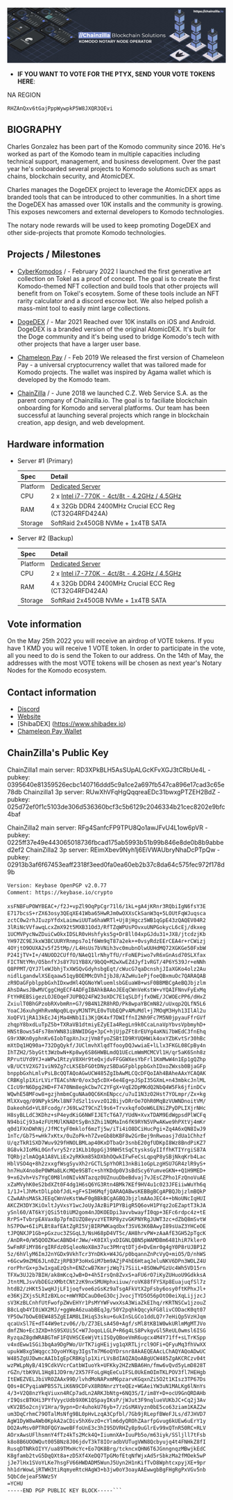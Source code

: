 ![chainzilla-banner-01.jpg](./chainzilla-banner-02.jpg)

- **IF YOU WANT TO VOTE FOR THE PTYX, SEND YOUR VOTE TOKENS HERE**: 

NA REGION
```
RHZAnQxv6tGajPppWywpkP5W8JXQR3QEvi
```

## BIOGRAPHY ##

Charles Gonzalez has been part of the Komodo community since 2016. He's worked as part of the Komodo team in multiple capacities including technical support, management, and business development. Over the past year he's onboarded several projects to Komodo solutions such as smart chains, blockchain security, and AtomicDEX. 

Charles manages the DogeDEX project to leverage the AtomicDEX apps as branded tools that can be introduced to other communities. In a short time the DogeDEX has amassed over 10K installs and the community is growing. This exposes newcomers and external developers to Komodo technologies. 

The notary node rewards will be used to keep promoting DogeDEX and other side-projects that promote Komodo technologies. 

## Projects / Milestones ###

- [CyberKomodos](https://cyberkomodos.com) / - February 2022 I launched the first generative art collection on Tokel as a proof of concept. The goal is to create the first Komodo-themed NFT collection and build tools that other projects will benefit from on Tokel's ecosytem. Some of these tools include an NFT rarity calculator and a discord escrow bot.  We also helped polish a mass-mint tool to easily mint large collections. 

- [DogeDEX](https://dogedex.xyz) / - Mar 2021 Reached over 10K installs on iOS and Android. DogeDEX is a branded version of the original AtomicDEX. It's built for the Doge community and it's being used to bridge Komodo's tech with other projects that have a larger user base. 

- [Chameleon Pay](https://www.chainzilla.io/download) / - Feb 2019 We released the first version of Chameleon Pay - a universal cryptocurrency wallet that was tailored made for Komodo projects. The wallet was inspired by Agama wallet which is developed by the Komodo team. 

- [ChainZilla](https://chainzilla.io) / - June 2018 we launched C.Z. Web Service S.A. as the parent company of Chainzilla.io. The goal is to faciliate blockchain onboarding for Komodo and serveral platforms. Our team has been successful at launching several projects which range in blockchain creation, app design, and web development. 



## Hardware information ##

- Server #1 (Primary)

    | Spec     | Detail              |
    |----------|---------------------|
    | Platform | [Dedicated Server](https://us.ovhcloud.com/products/servers/game-servers)|
    | CPU      | 2 x [Intel i7-770K - 4ct/8t - 4.2GHz / 4.5GHz](https://ark.intel.com/content/www/us/en/ark/products/97129/intel-core-i7-7700k-processor-8m-cache-up-to-4-50-ghz.html)|
    | RAM      | 4 x 32Gb DDR4 2400MHz Crucial ECC Reg (CT32G4RFD424A) |
    | Storage  | SoftRaid 2x450GB NVMe + 1x4TB SATA |


- Server #2 (Backup)

    | Spec    | Detail              |
    |---------|---------------------|
     | Platform | [Dedicated Server](https://us.ovhcloud.com/products/servers/game-servers)|
    | CPU      | 2 x [Intel i7-770K - 4ct/8t - 4.2GHz / 4.5GHz](https://ark.intel.com/content/www/us/en/ark/products/97129/intel-core-i7-7700k-processor-8m-cache-up-to-4-50-ghz.html)|
    | RAM      | 4 x 32Gb DDR4 2400MHz Crucial ECC Reg (CT32G4RFD424A) |
    | Storage  | SoftRaid 2x450GB NVMe + 1x4TB SATA |


## Vote information ##
On the May 25th 2022 you will receive an airdrop of VOTE tokens. If you have 1 KMD you will receive 1 VOTE token. In order to participate in the vote, all you need to do is send the Token to our address. On the 14th of May, the addresses with the most VOTE tokens will be chosen as next year's Notary Nodes for the Komodo ecosystem. 

## Contact information ##

 - [Discord](https://discord.gg/HXjJkB4)
 - [Website](https://chainzilla.io/notary-node-elections/)
 - [ShibaDEX] (https://www.shibadex.io)
 - [Chameleon Pay Wallet](https://www.youtube.com/watch?v=FaKf6jQzoLo)
 
 
 ## ChainZilla's Public Key ##
ChainZilla1 main server: RD3XPkBLH5AsSUpALGcKFvXGJ3tCRbUe4L - pubkey: 0395640e81359526ecbc140716ddd5c9a1ce2a697fb547ca896e17cad3c65e78db
Chainzilla1 3p server: RUwXhVFqHgQqqreaEDc31bwxgPTZEH2BdZ - pubkey: 025d72ef0f1c5103de306d536360bcf3c5b6129c2046334b21cec8202e9bfc4baf

ChainZilla2 main server: RFg4SanfcFP9TPU8Qo1awJFvU4L1ow6pVR - pubkey: 0225ff37e49e443065018736fbcad175ab5993b51b99b846e8de0b8b9abbed2ef2
ChainZilla2 3p server: REimXbev9Nyh1j6EiVWAUbryNhaDcPTpQw - pubkey: 02913b3af6f67453eaff2318f3eed0fa0ea60eb2b37c8da64c575fec972f178d9b
 
 ```-----BEGIN PGP PUBLIC KEY BLOCK-----
Version: Keybase OpenPGP v2.0.77
Comment: https://keybase.io/crypto

xsFNBFuPOWYBEAC+/f2J+vpZl9OqPpCgr71l6/1kL+gA4jKRnr3RQbiIgN6fsY3E
E717bcsS+rZX63osy3QEqXE41Wba65HwRJm0wOXXsCkSanW3q+5LOUtFqWJuqsca
zctC0w2rhJIuzpYfdxLaimwiUUTa6haWRTl+Uj8jHgcz5WB1qGpE43zQAQEV04R2
3lRiNcVVfawqLcxZmX92t5MXB31Od3/RfTZqWPUsPOvxuUNPGokycL6cEj/dkxeg
1UCMVPycNwZDuiCwOkxIDSLR0vHshfyks5g+Dr8ll04xpGJdu31+JX8/jtcdzjKb
YH97ZC9EJkxW3BCUURYRnmps7o1f6Wm9qT87a2ek++0vsyRdzEErCEA4r+rCWizj
4OYjtO9OUXA2v5f25tMp//L4HsUs7bVNih3vc0mubnOlwUUHdMQ72XGKGe50FxbW
P24IjTV+I+/4NUOD2CUffO/NAeQ1lrNhyTfU/rFoNEPiwo7vR6xGnAsd70SLXfax
FICTNtYMn/O5bnfYJs8Y7U1YB8X/9bQQ+M2wXwEZdJyf1vRGT/4P6Y539Jr+eNNh
Q8PPMT/QYJ7leWJbhjTxXWSQvGdyhsbgEqt/cWucG7qaDcnshjJIaXGKo4olz2Au
nidlLgandwlXSEqaaw51qyBOEMMcDVhIjbJ8/AZwHu1ePjfoeQBxmuOc7QARAQAB
zR9DaGFpblppbGxhIDxwdHl4QGNoYWluemlsbGEuaW8+wsF0BBMBCgAeBQJbjzlm
AhsDAwsJBwMVCggCHgECF4ADFgIBAhkBAAoJEEqCWnVeKstW+vYQAIFNnvFyExMq
FtYHREBSigezLOJEOqeFJUPBQ24FW23oXDC7E1qSLDfjfxOWE/JCWOEcPP6/dHxZ
ZxiulT0BhGPzobRXvbmRn+G7/9B4N1ZR8hRD/Pk8wpaYBCmN82/uUxqp2QLfN5L6
YoaCJ6xuhgHhRvmNpq0LqvyMJNTPLE0vTUbEQPvAMuMdl+j7MOqM3Hyh13IlAl2u
XoQFV1jRA13kEcJ4jMa4HNb1Ii3KjQK4xf7DWIffnI2Nh9Fc7M5N0jpyauFfrGVf
zhqpY8bxdLuTpZ5b+TXRaVB1dtmiyEZyEIa4RegLn9k0CcaLnaVpYbvsVpbmyhD+
HNStBows54Fs78mYWN83iBNWIDGg+3pC+hjUjpZFt8rEUYg4aKNi7bWEdC3fnEhq
G9rXNKn0yphnKv6IobTqpXnJxzjVm8fyoZSBtID9RYUQHWik4oxYZbKvtSr30hBc
mXtDq1HQ90a+732DgQykf/JUClmvhXlqdTfooyDQJwwiaE+lLlx3FKGL08CpBy4n
IhTZH2/5byGtt3WzbwN+Kp8wy6S86HWBLmdQ1UEcLmWmMCMCVl1H/qr5aK6Snh8z
RPrutUYd9YJ+aWPw1RtzyV8XHr9teQxjdvFFGGWXesYbFrl1KmMwW4n1Ep1gQZhp
vB/UCtV2XG71viN9Zg7cLKSEbFGOtDNyzSBDaGFpblppbGxhIDxoZWxsb0BjaGFp
bnppbGxhLmlvPsLBcQQTAQoAGwUCW485ZgIbAwMLCQcDFQoIAh4BAheAAxYCAQAK
CRBKglp1XirLVirTEACshNr0/ox3q5cDX+6e4Eg+pJSpI35GXmL+n43mbkcJnlML
CIcU9rN6Dpg2HD+F7470Nm8egkCbw7C2YFgX+VqE2DpMKdQ2NbQ4W5Fk6jfinDCv
WQwhE58MFow8+gzjhmbmCguNAa0QC6KnENpcc/u7uI1N3zO2Hst7YOLmpr/Zx+kg
MlXXvqg/09NPykSMxl8NF7dSzl1svvzO12BijvDRrOe7OhR0MqBzVUWNDnoitVM/
DakeohGd+VL8Fcodg/rJ69Lw2T9CnZl9s6+TrvxkqfoOoW6LENiZPyDPLIXjrNHc
H8syBLLdC3KDhz+sP4eydKiG6NWFIJETcT6A7/YUdN+XvxTDAM9EdWgpsdPlWCFq
N94biCj93a4zFUtMUlKNADtSyBn3Zhi1NQMaIn6fK9RYN5VPwAKwe9hPXtVj4mKr
q0d1FXnDWhNj/JfMCtyF0mklof6mzTj5w/iTi4iO8DCiHucPgi+Zq4A6xQN8IwJ9
1nTc/Gb75+wHk7xKtx/0uZoPk+h7ZveGb8bKBF8w2GrBej9nRwoasj7dUa1Chhzf
U/qzTkR1SXD7Wuv929fHNOLBMLap40KxDTbaQr3snbE20gfUDKpI8Wz8BndPiKZ7
8G8vkJIoMkL0Gnfvry52rz1KLb10ppGj39NH5tSqCtysksGyIIffhKTIYrgiS87A
TQRbjzlmAQgA1A8VLiEx2yRKkm85kDXbhOQwkIFwFeCsLqpqP8ySBjNkqKrb4Lac
HblVSO4q+8h2zxxgfWsgSyvXh2rGCTLSpYhOR13nkBi1oGpLzgHSU7GR4zlR9yS+
hn7HuX4no8eP0WMa8LKcMQe9SBTc+shYKDdp0V3sBdScy6YumveGKN++Q1H9MED+
9+x62vh+Vs7YgC0M8ln0NIvkNTazqz0UZnuuDbeBdvaj7vJEsCZPho1FzQnoVuAE
xZaMVyhK0eS2bdXZt0F4dg1H6sQ6YG3Rtn4BMk7KEf9HV4u1c023JFEiiwWuYh6q
1/1J+lJhMxtDlLpbbfJdL+gF+SIH6MqfjQARAQABwsKEBBgBCgAPBQJbjzlmBQkP
CZwAAhsMASkJEEqCWnVeKstWwF0gBBkBCgAGBQJbjzlmAAoJEC4++bNoUNcIqHUI
AKCZH3DY3KiOxltJyVxsY1wcJoUyJAzBiP1PYBigR5Q6ovH1PYqz2oEZaptT3kJA
ySnl60/AT6kYjQSi5t0iUM2gom4nJDKOEDpi3avvbwayfI0qp+3EFc6rdpc4z+tE
RrPS+TvbrpEAVax8p7pfmIUZQ8eyvzYETRP8yzvGKPNYRgJUWT3zc+dZbQ8mSvtW
hS7POw+6IiPLBt8afEAtZgRI5VjBIRPWKaqdbxf3SV63K6BAwyI89sUaZ3YHCeOE
tJPQNXJP1Gb+pGxzuc3ZSGqL3/NsH68pD4VT5c/AH8hrvPW+zAaAfE3GH52pTgcK
/AnDR+0/W5QOOZKwcABND4rJWw/+K0IXlyxDIGNLQBN5pWAMDBm6481hiR7klerO
5wFmRFiMY86rgIRFdz0SqleoNoX8m37uc3PMrqtDTjd+DvEmr0g4gY0P8rUJBP1Z
5z/6hVlyM6ImJ2nYGDx9VkhTcr3YnDKk+W4JG/p0bqannZnPcVyQ+miO5/D/nhWS
+6Gcw9mZME6JLn0ZzjRPB3P3oHxGiM7bm9AZjP4hE6HtaqJeluNKV6DPn3WOLZ4U
rorPhrGx+p3w1xgaEzQsh+ENZcwB7KmrjzWq7i7SiiL+8SOWwPGzUc4Wh5VD15rn
TFXw3UJ2b7BIH/ak8mKcqJwB+D+4h5IrsQn8ZvxS+aFU6rO7iKyZUHuoU9GdkksA
JtntMLJsvVbDEGzXMbtCNt2zK9nxSMUHphxiiuw/roVK88fFYSXp8EuajuqfSl7z
htdB2/zHKt51wqHJjLF1joqfvoe6zGsKz9aTsgAFkVtX2pFsby6osy0ftKPhxJl+
e36KjZXjs5LRIzBXLoc+mWYRDCauD0eG3OcjJvocjTYD5O56pOtO0eiXqLijjzcJ
sV3KzBLCnhfUtFwofpZWvEHYr1PsMYYWFvwxXsA3WiaZkEIhq/rKRTNSCw1jzouZ
B8cLqb4YI0iWX2MJ/+ggWeA6zuabBEqJg/50Y2pqhkQqcykFG8livCODacK0qt07
YP5Ow7bOwE0EW485ZgEIAM8LIHiqS3sku+6ukInSLGCo1ddLQ7r7eHiQp5VzHJqm
qcaUxSl7E+dT44W9etzv06//b/Z73ELsA450+Agf/sMl8tKB1W0wkURlmMgMTJVo
dmfZNo+Ec3ZXD+hS9SXUi5C+W7JoqoLLGLP+R6g4LS8PvkgvGl5ReUL0wmsl6ISG
RyzqaZ8gdWRABGTmF1FQVHSCEeWjVtiISQyQBoeVmR6ugcx4M4Y71ff+sLTrKSpp
v4xdEww1SGi3bqAa9DgPWo/UrTK7igHEijvg1qXRTLjrcl9OFi+QFyuMq3fhVwXX
upukW8xg5Wqgcc3OyoHYKqy3IgsTm7M6oQYDrsnr8AkAEQEAAcLChAQYAQoADwUC
W485ZgUJDwmcAAIbIgEpCRBKglp1XirLVsBdIAQZAQoABgUCW485ZgAKCRCzv04t
wzPWLpNyB/419CdkVVcrCatbWIuoYk+UFKky2HZzNBA6Hn/fmw6vQvd5yLmD828T
rGZn/tbK9VL1Hq81JD9rm/2X57FFoLgHqEeCu1FSL0UkEmOImTKLPOV3fl7HEHgb
ItEWEZVELJbiVROZAAx99D/lvhdMoNAPxmM6pzarvKGqxnZi5O2t1KIsz3TP67Ds
Q0s+8CPyqiaWPB5S7LiK6N9CDFvX8R0NnrzYteQEz+WGAeiYW3uN1MALKg6lNnYs
4/3+V2Q8nzYkqViuxn4RCp7adLn2ARKJbNtg+6NQ3S/I/im8Y+D+ocU9GnQRDAHb
rI9QscBTKHi3PYfVyycUdb9X0K1QSpayIKsP/jWJut3F9nqlueVUKbJC+Cq2j3Av
vKV2B5o2cnjV1Hra/9ypn+Dr4uhokU76yb+7/zGsMAVyzn0bE5co63ziam1KAZ2w
um3DqCrhmC79OTalMsNfg9BL0pHvLzqA3Cpfbl/7Gb9jRLepfBWeFJLs/d7JHVD7
AgW1DyW8wAWb0KpkA2aCDiv5hX6vzO+cYlm6dyQROhZAarfpGvug6kUEw6uErY1y
DO2AvMsv0PTROFQGYaweBFfoUnE3c3hI95DVRHZy8p9uGlrEv99xQTnR50RC+RLV
AOrxAwsUFlhsmnY4fTz4kTs2Mck4Q+IiumnXA+IuuPb5o/m63iyk/SSljll7tFsb
k8o8B6UOOWQut005BNz8J06jdvT3kT8IOradbVUTugVWN8Qcbyujq4t4FNHkZ8fI
RusqDTNRkOIYY/ua89TMxHcYc+Eo7QK8Brg/tckncxQHN6T6JGnngnqzMBwjkEdC
K8gfamb2tvG5DqQXt8a+zD5Xf4XeDQ7TpGMofEtqNfWjxAd5rSbkzMa2fMOek5wP
jJe7lHx1SVoYLKe7hsgFV66HWDADM5WunJ5Uyn2H1nKifTvD8WphtcxpyjXE+9pr
hh1drWowLjRTWH3tiRqmyeRtcHAgW3+b3jw0oY3oayAAEwwgbBgFHgRgPxVGv5nb
5QbCdejeaF5NWz5Y
=YCHU
-----END PGP PUBLIC KEY BLOCK-----```

